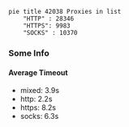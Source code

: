 
```mermaid
pie title 42038 Proxies in list
    "HTTP" : 28346
    "HTTPS": 9983
    "SOCKS" : 10370
```

### Some Info
#### Average Timeout

- mixed: 3.9s
- http: 2.2s
- https: 8.2s
- socks: 6.3s